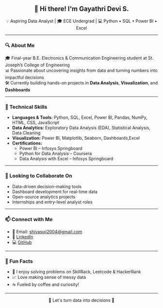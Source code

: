 <h2 align="center">👋 Hi there! I'm Gayathri Devi S.</h2>

<p align="center">
  💡 Aspiring Data Analyst | 🎓 ECE Undergrad | 💻 Python • SQL • Power BI • Excel
</p>

---

### 🔍 About Me
🎓 Final-year B.E. Electronics & Communication Engineering student at St. Joseph’s College of Engineering  
📊 Passionate about uncovering insights from data and turning numbers into impactful decisions  
🛠️ Currently building hands-on projects in **Data Analysis**, **Visualization**, and **Dashboards**

---

### 🚀 Technical Skills

- **Languages & Tools:** Python, SQL, Excel, Power BI, Pandas, NumPy, HTML, CSS, JavaScript  
- **Data Analytics:** Exploratory Data Analysis (EDA), Statistical Analysis, Data Cleaning  
- **Visualization:** Power BI, Matplotlib, Seaborn, Dashboards,Excel  
- **Certifications:**  
  - Power BI –  Infosys Springboard
  - Python for Data Analysis – Coursera  
  - Data Analysis with Excel – Infosys Springboard

---

### 🤝 Looking to Collaborate On

- Data-driven decision-making tools  
- Dashboard development for real-time data  
- Open-source analytics projects  
- Internships and entry-level analyst roles

---

### 📫 Connect with Me

- 📧 Email: shivasuji2004@gmail.com  
- 💼 [LinkedIn]((https://www.linkedin.com/in/gayathri-devi-s-36339525a/))  
- 💻 [GitHub](https://github.com/Gayathridevi-16)

---

### 🌟 Fun Facts

- 🧠 I enjoy solving problems on SkillRack, Leetcode & HackerRank  
- 📈 Love making sense of messy data  
- ☕ Fueled by coffee and curiosity!

---

<p align="center">
  🔹 Let's turn data into decisions 🔹
</p>

